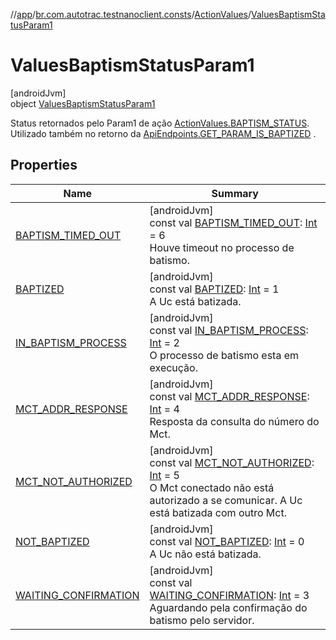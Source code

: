 //[app](../../../../index.md)/[br.com.autotrac.testnanoclient.consts](../../index.md)/[ActionValues](../index.md)/[ValuesBaptismStatusParam1](index.md)

# ValuesBaptismStatusParam1

[androidJvm]\
object [ValuesBaptismStatusParam1](index.md)

Status retornados pelo Param1 de ação [ActionValues.BAPTISM_STATUS](../-b-a-p-t-i-s-m_-s-t-a-t-u-s.md). Utilizado também no retorno da [ApiEndpoints.GET_PARAM_IS_BAPTIZED](../../-api-endpoints/-companion/-g-e-t_-p-a-r-a-m_-i-s_-b-a-p-t-i-z-e-d.md) .

## Properties

| Name | Summary |
|---|---|
| [BAPTISM_TIMED_OUT](-b-a-p-t-i-s-m_-t-i-m-e-d_-o-u-t.md) | [androidJvm]<br>const val [BAPTISM_TIMED_OUT](-b-a-p-t-i-s-m_-t-i-m-e-d_-o-u-t.md): [Int](https://kotlinlang.org/api/latest/jvm/stdlib/kotlin/-int/index.html) = 6<br>Houve timeout no processo de batismo. |
| [BAPTIZED](-b-a-p-t-i-z-e-d.md) | [androidJvm]<br>const val [BAPTIZED](-b-a-p-t-i-z-e-d.md): [Int](https://kotlinlang.org/api/latest/jvm/stdlib/kotlin/-int/index.html) = 1<br>A Uc está batizada. |
| [IN_BAPTISM_PROCESS](-i-n_-b-a-p-t-i-s-m_-p-r-o-c-e-s-s.md) | [androidJvm]<br>const val [IN_BAPTISM_PROCESS](-i-n_-b-a-p-t-i-s-m_-p-r-o-c-e-s-s.md): [Int](https://kotlinlang.org/api/latest/jvm/stdlib/kotlin/-int/index.html) = 2<br>O processo de batismo esta em execução. |
| [MCT_ADDR_RESPONSE](-m-c-t_-a-d-d-r_-r-e-s-p-o-n-s-e.md) | [androidJvm]<br>const val [MCT_ADDR_RESPONSE](-m-c-t_-a-d-d-r_-r-e-s-p-o-n-s-e.md): [Int](https://kotlinlang.org/api/latest/jvm/stdlib/kotlin/-int/index.html) = 4<br>Resposta da consulta do número do Mct. |
| [MCT_NOT_AUTHORIZED](-m-c-t_-n-o-t_-a-u-t-h-o-r-i-z-e-d.md) | [androidJvm]<br>const val [MCT_NOT_AUTHORIZED](-m-c-t_-n-o-t_-a-u-t-h-o-r-i-z-e-d.md): [Int](https://kotlinlang.org/api/latest/jvm/stdlib/kotlin/-int/index.html) = 5<br>O Mct conectado não está autorizado a se comunicar. A Uc está batizada com outro Mct. |
| [NOT_BAPTIZED](-n-o-t_-b-a-p-t-i-z-e-d.md) | [androidJvm]<br>const val [NOT_BAPTIZED](-n-o-t_-b-a-p-t-i-z-e-d.md): [Int](https://kotlinlang.org/api/latest/jvm/stdlib/kotlin/-int/index.html) = 0<br>A Uc não está batizada. |
| [WAITING_CONFIRMATION](-w-a-i-t-i-n-g_-c-o-n-f-i-r-m-a-t-i-o-n.md) | [androidJvm]<br>const val [WAITING_CONFIRMATION](-w-a-i-t-i-n-g_-c-o-n-f-i-r-m-a-t-i-o-n.md): [Int](https://kotlinlang.org/api/latest/jvm/stdlib/kotlin/-int/index.html) = 3<br>Aguardando pela confirmação do batismo pelo servidor. |
